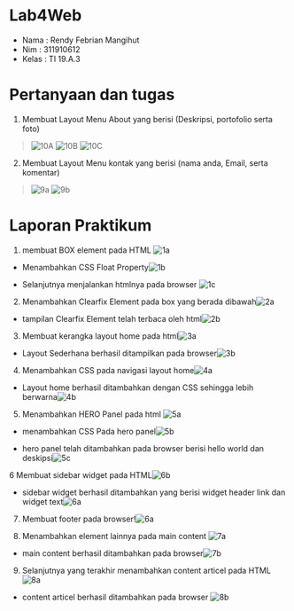 # Lab4Web

- Nama : Rendy Febrian Mangihut
- Nim : 311910612
- Kelas : TI 19.A.3

# Pertanyaan dan tugas

1. Membuat Layout Menu About yang berisi (Deskripsi, portofolio serta foto)
> ![10A](https://user-images.githubusercontent.com/59887134/114895725-eeb38900-9e39-11eb-8aa0-aacc47316e07.png)
 ![10B](https://user-images.githubusercontent.com/59887134/114895759-f5420080-9e39-11eb-80ca-e8f7d3b517a5.png)
 ![10C](https://user-images.githubusercontent.com/59887134/114895760-f5420080-9e39-11eb-829e-88e40ebfa94b.png)


2. Membuat Layout Menu kontak yang berisi (nama anda, Email, serta komentar)
> ![9a](https://user-images.githubusercontent.com/59887134/114896235-5bc71e80-9e3a-11eb-8a05-59381d8a3687.png)
 ![9b](https://user-images.githubusercontent.com/59887134/114896240-5e297880-9e3a-11eb-9279-437fe2734a13.png)
 
 
 # Laporan Praktikum
 
1. membuat BOX element pada HTML
![1a](https://user-images.githubusercontent.com/59887134/114897030-0f301300-9e3b-11eb-8426-d3268b25aa31.png)

- Menambahkan CSS Float Property![1b](https://user-images.githubusercontent.com/59887134/114897108-2242e300-9e3b-11eb-833f-25ca615860d6.png)

- Selanjutnya menjalankan htmlnya pada browser ![1c](https://user-images.githubusercontent.com/59887134/114897332-53231800-9e3b-11eb-9b63-38c0a673af40.png)

2. Menambahkan Clearfix Element pada box yang berada dibawah![2a](https://user-images.githubusercontent.com/59887134/114897729-b6ad4580-9e3b-11eb-8173-3be036232f74.png)

- tampilan Clearfix Element telah terbaca oleh html![2b](https://user-images.githubusercontent.com/59887134/114897901-e1979980-9e3b-11eb-9614-cd82a08c79c4.png)

3. Membuat kerangka layout home pada html![3a](https://user-images.githubusercontent.com/59887134/114898650-82865480-9e3c-11eb-9193-a1373b10d456.png)

- Layout Sederhana berhasil ditampilkan pada browser![3b](https://user-images.githubusercontent.com/59887134/114898775-9c279c00-9e3c-11eb-9210-9261e1ee7349.png)

4. Menambahkan CSS pada navigasi layout home![4a](https://user-images.githubusercontent.com/59887134/114899070-dbee8380-9e3c-11eb-9790-a22b0db8cdde.png)

- Layout home berhasil ditambahkan dengan CSS sehingga lebih berwarna![4b](https://user-images.githubusercontent.com/59887134/114899365-19531100-9e3d-11eb-9ef5-798c5b17b056.png)

5. Menambahkan HERO Panel pada html ![5a](https://user-images.githubusercontent.com/59887134/114899924-97171c80-9e3d-11eb-9263-165dbf86c7ba.png)

- menambahkan CSS Pada hero panel![5b](https://user-images.githubusercontent.com/59887134/114900282-ebba9780-9e3d-11eb-8456-2a3a912408f6.png)

- hero panel telah ditambahkan pada browser berisi hello world dan deskipsi![5c](https://user-images.githubusercontent.com/59887134/114900305-f2490f00-9e3d-11eb-8cb4-f14ccb515b43.png)

6 Membuat sidebar widget pada HTML![6b](https://user-images.githubusercontent.com/59887134/114900739-5c61b400-9e3e-11eb-8bfe-c73c720cb7cb.png)

- sidebar widget berhasil ditambahkan yang berisi widget header link dan widget text![6a](https://user-images.githubusercontent.com/59887134/114900876-7ac7af80-9e3e-11eb-9f16-dd179e450185.png)

7. Membuat footer pada browser!![6a](https://user-images.githubusercontent.com/59887134/114902623-30dfc900-9e40-11eb-9014-938366de2d51.png)


8. Menambahkan element lainnya pada main content ![7a](https://user-images.githubusercontent.com/59887134/114902980-8916cb00-9e40-11eb-9b48-cc9fd244677e.png)

- main content berhasil ditambahkan pada browser![7b](https://user-images.githubusercontent.com/59887134/114903072-9e8bf500-9e40-11eb-85ee-47ec88c618f9.png)

9. Selanjutnya yang terakhir menambahkan content articel pada HTML ![8a](https://user-images.githubusercontent.com/59887134/114903220-c9764900-9e40-11eb-882b-fdf7eebda151.png)

- content articel berhasil ditambahkan pada browser ![8b](https://user-images.githubusercontent.com/59887134/114903529-19551000-9e41-11eb-99fe-8a36bf05dfe9.png)





